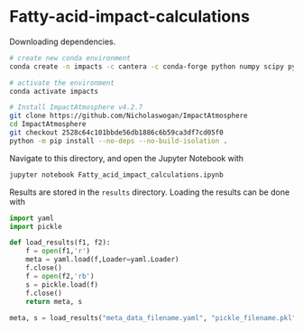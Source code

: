 # Fatty-acid-impact-calculations

Downloading dependencies. 

```sh
# create new conda environment
conda create -n impacts -c cantera -c conda-forge python numpy scipy pyyaml cantera scikit-build cmake ninja matplotlib jupyter numba

# activate the environment
conda activate impacts

# Install ImpactAtmosphere v4.2.7
git clone https://github.com/Nicholaswogan/ImpactAtmosphere
cd ImpactAtmosphere
git checkout 2528c64c101bbde56db1886c6b59ca3df7cd05f0
python -m pip install --no-deps --no-build-isolation .
```

Navigate to this directory, and open the Jupyter Notebook with

```sh
jupyter notebook Fatty_acid_impact_calculations.ipynb
```

Results are stored in the `results` directory. Loading the results can be done with

```python
import yaml
import pickle

def load_results(f1, f2):
    f = open(f1,'r')
    meta = yaml.load(f,Loader=yaml.Loader)
    f.close()
    f = open(f2,'rb')
    s = pickle.load(f)
    f.close()
    return meta, s
    
meta, s = load_results("meta_data_filename.yaml", "pickle_filename.pkl")
```
